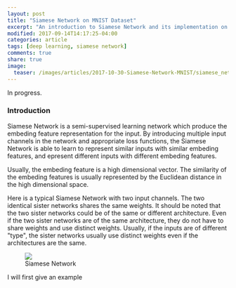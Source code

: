 ```yaml
---
layout: post
title: "Siamese Network on MNIST Dataset"
excerpt: "An introduction to Siamese Network and its implementation on MNIST dataset"
modified: 2017-09-14T14:17:25-04:00
categories: article
tags: [deep learning, siamese network]
comments: true
share: true
image:
  teaser: /images/articles/2017-10-30-Siamese-Network-MNIST/siamese_network.png
---
```




In progress.

### Introduction

Siamese Network is a semi-supervised learning network which produce the embeding feature representation for the input. By introducing multiple input channels in the network and appropriate loss functions, the Siamese Network is able to learn to represent similar inputs with similar embeding features, and epresent different inputs with different embeding features.

Usually, the embeding feature is a high dimensional vector. The similarity of the embeding features is usually represented by the Euclidean distance in the high dimensional space.

Here is a typical Siamese Network with two input channels. The two identical sister networks shares the same weights. It should be noted that the two sister networks could be of the same or different architecture. Even if the two sister networks are of the same architecture, they do not have to share weights and use distinct weights. Usually, if the inputs are of different "type", the sister networks usually use distinct weights even if the architectures are the same.

<div class = "titled-image">
<figure style="width: 150px" class = "titled-image">
    <img src = "{{ site.url }}/images/articles/2017-10-30-Siamese-Network-MNIST/siamese_example.jpeg">
    <figcaption>Siamese Network</figcaption>
</figure>
</div>

I will first give an example